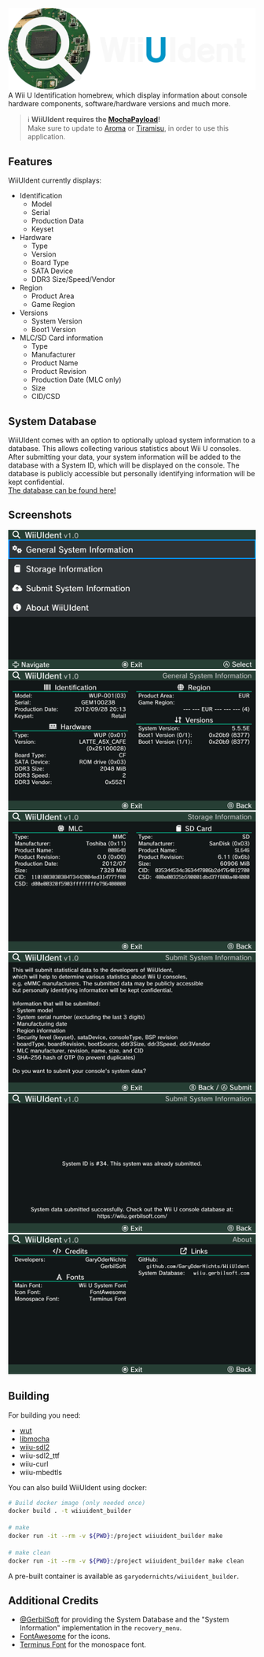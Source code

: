 ![](res/banner.png)
A Wii U Identification homebrew, which display information about console hardware components, software/hardware versions and much more.

> :information_source: **WiiUIdent requires the [MochaPayload](https://github.com/wiiu-env/MochaPayload)!**  
> Make sure to update to [Aroma](https://aroma.foryour.cafe) or [Tiramisu](https://tiramisu.foryour.cafe), in order to use this application.

## Features
WiiUIdent currently displays:

- Identification
    - Model
    - Serial
    - Production Data
    - Keyset
- Hardware
    - Type
    - Version
    - Board Type
    - SATA Device
    - DDR3 Size/Speed/Vendor
- Region
    - Product Area
    - Game Region
- Versions
    - System Version
    - Boot1 Version
- MLC/SD Card information
    - Type
    - Manufacturer
    - Product Name
    - Product Revision
    - Production Date (MLC only)
    - Size
    - CID/CSD

## System Database
WiiUIdent comes with an option to optionally upload system information to a database. This allows collecting various statistics about Wii U consoles.  
After submitting your data, your system information will be added to the database with a System ID, which will be displayed on the console.
The database is publicly accessible but personally identifying information will be kept confidential.  
[The database can be found here!](https://wiiu.gerbilsoft.com/)

## Screenshots
![](res/screenshot0.png)
![](res/screenshot1.png)
![](res/screenshot2.png)
![](res/screenshot3.png)
![](res/screenshot4.png)
![](res/screenshot5.png)

## Building
For building you need: 
- [wut](https://github.com/devkitPro/wut)
- [libmocha](https://github.com/wiiu-env/libmocha)
- [wiiu-sdl2](https://github.com/GaryOderNichts/SDL/tree/wiiu-sdl2-2.26)
- wiiu-sdl2_ttf
- wiiu-curl
- wiiu-mbedtls

You can also build WiiUIdent using docker:
```bash
# Build docker image (only needed once)
docker build . -t wiiuident_builder

# make 
docker run -it --rm -v ${PWD}:/project wiiuident_builder make

# make clean
docker run -it --rm -v ${PWD}:/project wiiuident_builder make clean
```
A pre-built container is available as `garyodernichts/wiiuident_builder`.

## Additional Credits
- [@GerbilSoft](https://github.com/GerbilSoft) for providing the System Database and the "System Information" implementation in the `recovery_menu`.
- [FontAwesome](https://fontawesome.com/) for the icons.
- [Terminus Font](https://terminus-font.sourceforge.net/) for the monospace font.

